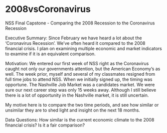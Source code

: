 # 2008vsCoronavirus
NSS Final Capstone - Comparing the 2008 Recession to the Coronavirus Recession

Executive Summary:
Since February we have heard a lot about the ‘Coronavirus Recession’. We’ve often heard it compared to the 2008 financial crisis. I plan on examining multiple economic and market indicators to examine if it is an equivalent comparison.

Motivation:
We entered our first week of NSS right as the Coronavirus caught not only our governments attention, but the American Economy’s as well. The week prior, myself and several of my classmates resigned from full time jobs to attend NSS. When we initially signed up, the timing was opportune. The Nashville Job Market was a candidates market. We were sure our next career step was only 15 weeks away. Although I still believe there is a lot of opportunity in the Nashville market, it is still uncertain.

My motive here is to compare the two time periods, and see how similar or unsimilar they are to shed light and insight on the next 18 months.

Data Questions:
How similar is the current economic climate to the 2008 financial crisis?
Is it a fair comparison?
